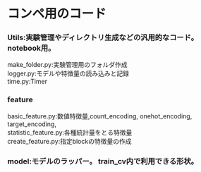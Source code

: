 # コンペ用のコード 
### Utils:実験管理やディレクトリ生成などの汎用的なコード。notebook用。
make_folder.py:実験管理用のフォルダ作成<br>
logger.py:モデルや特徴量の読み込みと記録<br>
time.py:Timer<br>


### feature
basic_feature.py:数値特徴量,count_encoding, onehot_encoding, target_encoding,  
statistic_feature.py:各種統計量をとる特徴量<br>
create_feature.py:指定blockの特徴量の作成

### model:モデルのラッパー。 train_cv内で利用できる形状。

